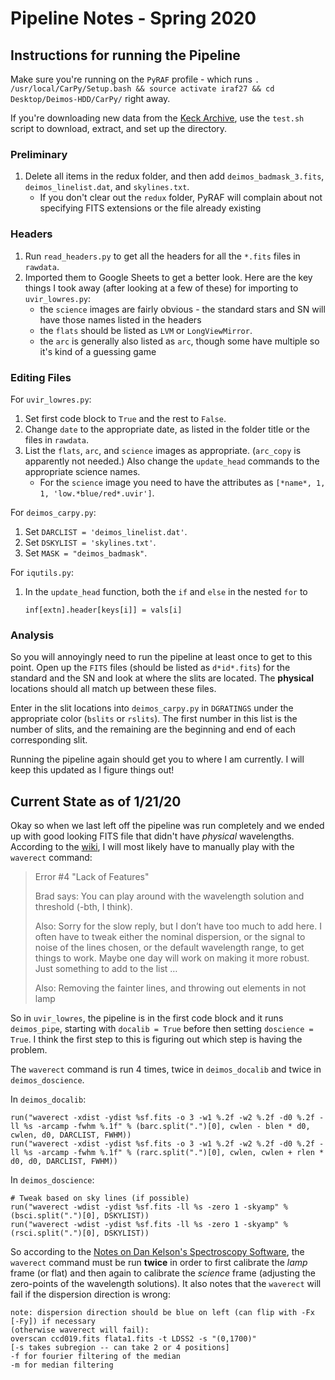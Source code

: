 # Pipeline Notes - Spring 2020

## Instructions for running the Pipeline

Make sure you're running on the `PyRAF` profile - which runs `. /usr/local/CarPy/Setup.bash && source activate iraf27 && cd Desktop/Deimos-HDD/CarPy/` right away.

If you're downloading new data from the [Keck Archive](https://koa.ipac.caltech.edu/cgi-bin/KOA/nph-KOAlogin), use the `test.sh` script to download, extract, and set up the directory.

### Preliminary

1. Delete all items in the redux folder, and then add `deimos_badmask_3.fits`, `deimos_linelist.dat`, and `skylines.txt`.
    - If you don't clear out the `redux` folder, PyRAF will complain about not specifying FITS extensions or the file already existing


### Headers

1. Run `read_headers.py` to get all the headers for all the `*.fits` files in `rawdata`.
2. Imported them to Google Sheets to get a better look. Here are the key things I took away (after looking at a few of these) for importing to `uvir_lowres.py`:
    - the `science` images are fairly obvious - the standard stars and SN will have those names listed in the headers
    - the `flats` should be listed as `LVM` or `LongViewMirror`.
    - the `arc` is generally also listed as `arc`, though some have multiple so it's kind of a guessing game

### Editing Files

For `uvir_lowres.py`:
1. Set first code block to `True` and the rest to `False`.
2. Change `date` to the appropriate date, as listed in the folder title or the files in `rawdata`.
3. List the `flats`, `arc`, and `science` images as appropriate. (`arc_copy` is apparently not needed.) Also change the `update_head` commands to the appropriate science names.
    - For the `science` image you need to have the attributes as `[*name*, 1, 1, 'low.*blue/red*.uvir']`.

For `deimos_carpy.py`:

1. Set `DARCLIST = 'deimos_linelist.dat'`.
2. Set `DSKYLIST = 'skylines.txt'`.
3. Set `MASK = "deimos_badmask"`.

For `iqutils.py`:
1. In the `update_head` function, both the `if` and `else` in the nested `for` to

    ```inf[extn].header[keys[i]] = vals[i]```

### Analysis

So you will annoyingly need to run the pipeline at least once to get to this point. Open up the `FITS` files (should be listed as `d*id*.fits`) for the standard and the SN and look at where the slits are located. The **physical** locations should all match up between these files.

Enter in the slit locations into `deimos_carpy.py` in `DGRATINGS` under the appropriate color (`bslits` or `rslits`). The first number in this list is the number of slits, and the remaining are the beginning and end of each corresponding slit.

Running the pipeline again should get you to where I am currently. I will keep this updated as I figure things out!

## Current State as of 1/21/20

Okay so when we last left off the pipeline was run completely and we ended up with good looking FITS file that didn't have *physical* wavelengths. According to the [wiki](https://github.com/patkel/deimos/wiki/Trouble-Shooting-Notes), I will most likely have to manually play with the `waverect` command:
> Error #4 "Lack of Features"
>
> Brad says: You can play around with the wavelength solution and threshold (-bth, I think).
>
>Also: Sorry for the slow reply, but I don’t have too much to add here. I often have to tweak either the nominal dispersion, or the signal to noise of the lines chosen, or the default wavelength range, to get things to work. Maybe one day will work on making it more robust. Just something to add to the list …
>
>Also: Removing the fainter lines, and throwing out elements in not lamp

So in `uvir_lowres`, the pipeline is in the first code block and it runs `deimos_pipe`, starting with `docalib = True` before then setting `doscience = True`. I think the first step to this is figuring out which step is having the problem.

The `waverect` command is run 4 times, twice in `deimos_docalib` and twice in `deimos_doscience`.

In `deimos_docalib`:
```
run("waverect -xdist -ydist %sf.fits -o 3 -w1 %.2f -w2 %.2f -d0 %.2f -ll %s -arcamp -fwhm %.1f" % (barc.split(".")[0], cwlen - blen * d0, cwlen, d0, DARCLIST, FWHM))
run("waverect -xdist -ydist %sf.fits -o 3 -w1 %.2f -w2 %.2f -d0 %.2f -ll %s -arcamp -fwhm %.1f" % (rarc.split(".")[0], cwlen, cwlen + rlen * d0, d0, DARCLIST, FWHM))
```

In `deimos_doscience`:
```
# Tweak based on sky lines (if possible)
run("waverect -wdist -ydist %sf.fits -ll %s -zero 1 -skyamp" % (bsci.split(".")[0], DSKYLIST))
run("waverect -wdist -ydist %sf.fits -ll %s -zero 1 -skyamp" % (rsci.split(".")[0], DSKYLIST))
```

So according to the [Notes on Dan Kelson's Spectroscopy Software](http://astro.dur.ac.uk/~ams/dan/), the `waverect` command must be run **twice** in order to first calibrate the *lamp* frame (or flat) and then again to calibrate the *science* frame (adjusting the zero-points of the wavelength solutions). It also notes that the `waverect` will fail if the dispersion direction is wrong:
```
note: dispersion direction should be blue on left (can flip with -Fx [-Fy]) if necessary
(otherwise waverect will fail):
overscan ccd019.fits flata1.fits -t LDSS2 -s "(0,1700)"
[-s takes subregion -- can take 2 or 4 positions]
-f for fourier filtering of the median
-m for median filtering
```
